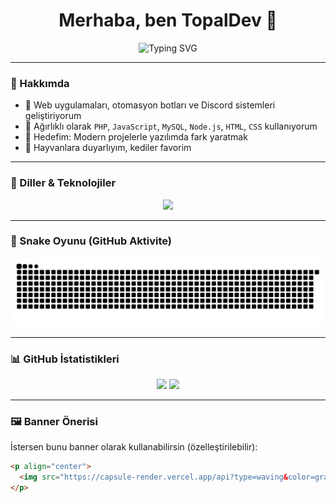 <h1 align="center">Merhaba, ben TopalDev 👋</h1>
<p align="center">
  <img src="https://readme-typing-svg.herokuapp.com?font=Fira+Code&size=22&pause=1000&color=F78D3E&center=true&vCenter=true&width=435&lines=Web+Geliştirici+(JS%2FPHP);Yaz%C4%B1l%C4%B1m+Geli%C5%9Ftirici;Otomasyon+Botlar%C4%B1+Yap%C4%B1yorum;Hayvan+Dostuyum%2C+Kahve+Severim!" alt="Typing SVG" />
</p>

---

### 🧠 Hakkımda

- 🚀  Web uygulamaları, otomasyon botları ve Discord sistemleri geliştiriyorum  
- 🧰  Ağırlıklı olarak `PHP`, `JavaScript`, `MySQL`, `Node.js`, `HTML`, `CSS` kullanıyorum  
- 🎯 Hedefim: Modern projelerle yazılımda fark yaratmak  
- 🐾 Hayvanlara duyarlıyım, kediler favorim  

---

### 🚀 Diller & Teknolojiler

<p align="center">
  <img src="https://skillicons.dev/icons?i=js,ts,php,nodejs,html,css,react,mysql,linux,vscode" />
</p>

---

### 🐍 Snake Oyunu (GitHub Aktivite)

<picture>
  <source media="(prefers-color-scheme: dark)" srcset="https://raw.githubusercontent.com/CagatayAkkas/CagatayAkkas/output/github-contribution-grid-snake-dark.svg">
  <source media="(prefers-color-scheme: light)" srcset="https://raw.githubusercontent.com/CagatayAkkas/CagatayAkkas/output/github-contribution-grid-snake.svg">
  <img alt="github contribution grid snake animation" src="https://raw.githubusercontent.com/CagatayAkkas/CagatayAkkas/output/github-contribution-grid-snake.svg">
</picture>

---

### 📊 GitHub İstatistikleri

<p align="center">
  <img src="https://github-readme-stats.vercel.app/api?username=TopalDev&show_icons=true&theme=tokyonight" />
  <img src="https://github-readme-streak-stats.herokuapp.com?user=TopalDev&theme=tokyonight" />
</p>

---

### 🖼️ Banner Önerisi

İstersen bunu banner olarak kullanabilirsin (özelleştirilebilir):

```md
<p align="center">
  <img src="https://capsule-render.vercel.app/api?type=waving&color=gradient&height=200&section=header&text=TopalDev%20%7C%20Geliştirici&fontSize=35&fontColor=ffffff&animation=fadeIn" />
</p>

